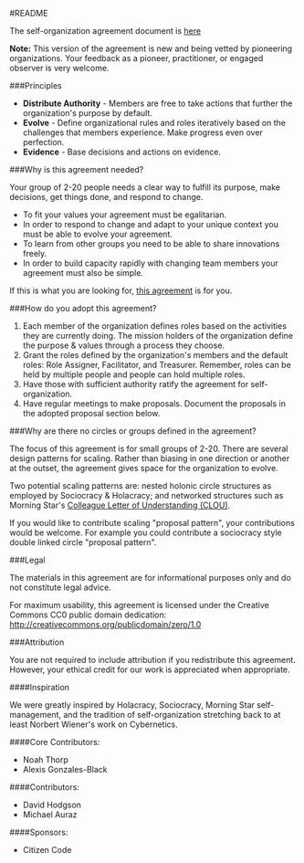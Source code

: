 #README

The self-organization agreement document is [here](self-organization-agreement.md)

**Note:** This version of the agreement is new and being vetted by pioneering organizations. Your feedback as a pioneer, practitioner, or engaged observer is very welcome.

###Principles

* **Distribute Authority** - Members are free to take actions that further the organization's purpose by default.
* **Evolve** - Define organizational rules and roles iteratively based on the challenges that members experience. Make progress even over perfection.
* **Evidence** - Base decisions and actions on evidence. 

###Why is this agreement needed?

Your group of 2-20 people needs a clear way to fulfill its purpose, make decisions, get things done, and respond to change. 
* To fit your values your agreement must be egalitarian. 
* In order to respond to change and adapt to your unique context you must be able to evolve your agreement. 
* To learn from other groups you need to be able to share innovations freely. 
* In order to build capacity rapidly with changing team members your agreement must also be simple.

If this is what you are looking for, [this agreement](self-organization-agreement.md) is for you.

###How do you adopt this agreement?

1. Each member of the organization defines roles based on the activities they are currently doing. The mission holders of the organization define the purpose & values through a process they choose.
2. Grant the roles defined by the organization's members and the default roles: Role Assigner, Facilitator, and Treasurer. Remember, roles can be held by multiple people and people can hold multiple roles.
3. Have those with sufficient authority ratify the agreement for self-organization.
4. Have regular meetings to make proposals. Document the proposals in the adopted proposal section below.

###Why are there no circles or groups defined in the agreement?

The focus of this agreement is for small groups of 2-20. There are several design patterns for scaling. Rather than biasing in one direction or another at the outset, the agreement gives space for the organization to evolve.

Two potential scaling patterns are: nested holonic circle structures as employed by Sociocracy & Holacracy; and networked structures such as Morning Star's [Colleague Letter of Understanding (CLOU)](http://www.managementexchange.com/story/colleague-letter-understanding-replacing-jobs-commitments).

If you would like to contribute scaling "proposal pattern", your contributions would be welcome. For example you could contribute a sociocracy style double linked circle "proposal pattern".

###Legal

The materials in this agreement are for informational purposes only and do not constitute legal advice.

For maximum usability, this agreement is licensed under the Creative Commons CC0 public domain dedication:
http://creativecommons.org/publicdomain/zero/1.0

###Attribution

You are not required to include attribution if you redistribute this agreement. However, your ethical credit for our work is appreciated when appropriate.

####Inspiration

We were greatly inspired by Holacracy, Sociocracy, Morning Star self-management, and the tradition of self-organization stretching back to at least Norbert Wiener's work on Cybernetics.

####Core Contributors:

* Noah Thorp
* Alexis Gonzales-Black

####Contributors:

* David Hodgson
* Michael Auraz

####Sponsors:

* Citizen Code

